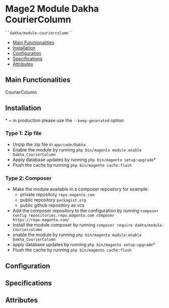 # Mage2 Module Dakha CourierColumn

    ``dakha/module-couriercolumn``

 - [Main Functionalities](#markdown-header-main-functionalities)
 - [Installation](#markdown-header-installation)
 - [Configuration](#markdown-header-configuration)
 - [Specifications](#markdown-header-specifications)
 - [Attributes](#markdown-header-attributes)


## Main Functionalities
CourierColumn

## Installation
\* = in production please use the `--keep-generated` option

### Type 1: Zip file

 - Unzip the zip file in `app/code/Dakha`
 - Enable the module by running `php bin/magento module:enable Dakha_CourierColumn`
 - Apply database updates by running `php bin/magento setup:upgrade`\*
 - Flush the cache by running `php bin/magento cache:flush`

### Type 2: Composer

 - Make the module available in a composer repository for example:
    - private repository `repo.magento.com`
    - public repository `packagist.org`
    - public github repository as vcs
 - Add the composer repository to the configuration by running `composer config repositories.repo.magento.com composer https://repo.magento.com/`
 - Install the module composer by running `composer require dakha/module-couriercolumn`
 - enable the module by running `php bin/magento module:enable Dakha_CourierColumn`
 - apply database updates by running `php bin/magento setup:upgrade`\*
 - Flush the cache by running `php bin/magento cache:flush`


## Configuration




## Specifications




## Attributes



